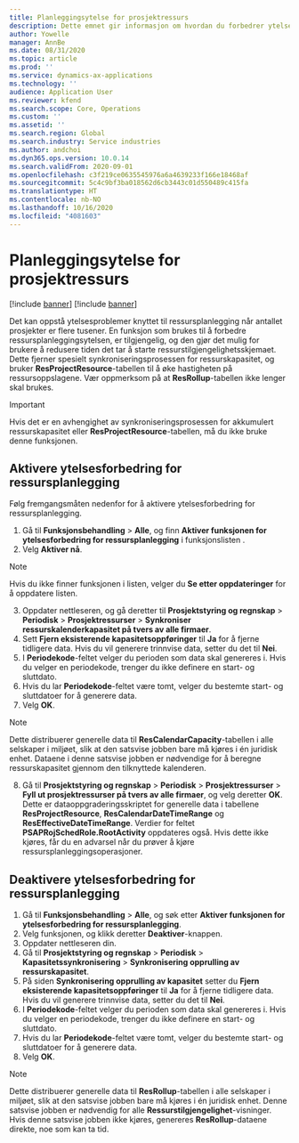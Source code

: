 ```yaml
---
title: Planleggingsytelse for prosjektressurs
description: Dette emnet gir informasjon om hvordan du forbedrer ytelsen til ressursplanlegging for et stort antall prosjekter.
author: Yowelle
manager: AnnBe
ms.date: 08/31/2020
ms.topic: article
ms.prod: ''
ms.service: dynamics-ax-applications
ms.technology: ''
audience: Application User
ms.reviewer: kfend
ms.search.scope: Core, Operations
ms.custom: ''
ms.assetid: ''
ms.search.region: Global
ms.search.industry: Service industries
ms.author: andchoi
ms.dyn365.ops.version: 10.0.14
ms.search.validFrom: 2020-09-01
ms.openlocfilehash: c3f219ce0635545976a6a4639233f166e18468af
ms.sourcegitcommit: 5c4c9bf3ba018562d6cb3443c01d550489c415fa
ms.translationtype: HT
ms.contentlocale: nb-NO
ms.lasthandoff: 10/16/2020
ms.locfileid: "4081603"
---
```

# <a name="project-resource-scheduling-performance"></a>Planleggingsytelse for prosjektressurs

[!include [banner](../includes/banner.md)]
[!include [banner](../includes/preview-banner.md)]


Det kan oppstå ytelsesproblemer knyttet til ressursplanlegging når antallet prosjekter er flere tusener. En funksjon som brukes til å forbedre ressursplanleggingsytelsen, er tilgjengelig, og den gjør det mulig for brukere å redusere tiden det tar å starte ressurstilgjengelighetsskjemaet. Dette fjerner spesielt synkroniseringsprosessen for ressurskapasitet, og bruker **ResProjectResource**-tabellen til å øke hastigheten på ressursoppslagene. Vær oppmerksom på at **ResRollup**-tabellen ikke lenger skal brukes.

> [!IMPORTANT]
> Hvis det er en avhengighet av synkroniseringsprosessen for akkumulert ressurskapasitet eller **ResProjectResource**-tabellen, må du ikke bruke denne funksjonen.

## <a name="enable-resource-scheduling-performance-enhancement"></a>Aktivere ytelsesforbedring for ressursplanlegging
Følg fremgangsmåten nedenfor for å aktivere ytelsesforbedring for ressursplanlegging.

1. Gå til **Funksjonsbehandling** > **Alle**, og finn **Aktiver funksjonen for ytelsesforbedring for ressursplanlegging** i funksjonslisten .
2. Velg **Aktiver nå**.

> [!NOTE]
> Hvis du ikke finner funksjonen i listen, velger du **Se etter oppdateringer** for å oppdatere listen.

3. Oppdater nettleseren, og gå deretter til **Prosjektstyring og regnskap** > **Periodisk** > **Prosjektressurser** > **Synkroniser ressurskalenderkapasitet på tvers av alle firmaer**.
4. Sett **Fjern eksisterende kapasitetsoppføringer** til **Ja** for å fjerne tidligere data. Hvis du vil generere trinnvise data, setter du det til **Nei**.
5. I **Periodekode**-feltet velger du perioden som data skal genereres i. Hvis du velger en periodekode, trenger du ikke definere en start- og sluttdato.
6. Hvis du lar **Periodekode**-feltet være tomt, velger du bestemte start- og sluttdatoer for å generere data.
7. Velg **OK**.

 > [!NOTE]
 > Dette distribuerer generelle data til **ResCalendarCapacity**-tabellen i alle selskaper i miljøet, slik at den satsvise jobben bare må kjøres i én juridisk enhet. Dataene i denne satsvise jobben er nødvendige for å beregne ressurskapasitet gjennom den tilknyttede kalenderen.

8. Gå til **Prosjektstyring og regnskap** > **Periodisk** > **Prosjektressurser** > **Fyll ut prosjektressurser på tvers av alle firmaer**, og velg deretter **OK**. Dette er dataoppgraderingsskriptet for generelle data i tabellene **ResProjectResource**, **ResCalendarDateTimeRange** og **ResEffectiveDateTimeRange**. Verdier for feltet **PSAPRojSchedRole.RootActivity** oppdateres også. Hvis dette ikke kjøres, får du en advarsel når du prøver å kjøre ressursplanleggingsoperasjoner.
 
## <a name="turn-off-resource-scheduling-performance-enhancement"></a>Deaktivere ytelsesforbedring for ressursplanlegging

1. Gå til **Funksjonsbehandling** > **Alle**, og søk etter **Aktiver funksjonen for ytelsesforbedring for ressursplanlegging**.
2. Velg funksjonen, og klikk deretter **Deaktiver**-knappen.
3. Oppdater nettleseren din.
4. Gå til **Prosjektstyring og regnskap** > **Periodisk** > **Kapasitetssynkronisering** > **Synkronisering opprulling av ressurskapasitet**.
5. På siden **Synkronisering opprulling av kapasitet** setter du **Fjern eksisterende kapasitetsoppføringer** til **Ja** for å fjerne tidligere data. Hvis du vil generere trinnvise data, setter du det til **Nei**.
6. I **Periodekode**-feltet velger du perioden som data skal genereres i. Hvis du velger en periodekode, trenger du ikke definere en start- og sluttdato.
7. Hvis du lar **Periodekode**-feltet være tomt, velger du bestemte start- og sluttdatoer for å generere data.
8. Velg **OK**.

> [!NOTE]
> Dette distribuerer generelle data til **ResRollup**-tabellen i alle selskaper i miljøet, slik at den satsvise jobben bare må kjøres i én juridisk enhet. Denne satsvise jobben er nødvendig for alle **Ressurstilgjengelighet**-visninger. Hvis denne satsvise jobben ikke kjøres, genereres **ResRollup**-dataene direkte, noe som kan ta tid.

